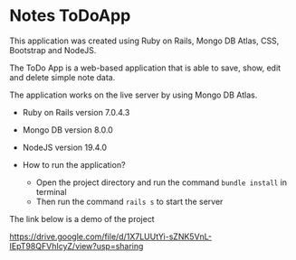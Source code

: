 # Notes ToDoApp


This application was created using Ruby on Rails, Mongo DB Atlas, CSS, Bootstrap and NodeJS.

The ToDo App is a web-based application that is able to save, show, edit and delete simple note data.

The application works on the live server by using Mongo DB Atlas.

* Ruby on Rails version 7.0.4.3

* Mongo DB version 8.0.0

* NodeJS version 19.4.0

* How to run the application? 

  - Open the project directory and run the command ``` bundle install ``` in terminal
  - Then run the command ``` rails s ``` to start the server

The link below is a demo of the project

https://drive.google.com/file/d/1X7LUUtYi-sZNK5VnL-IEpT98QFVhIcyZ/view?usp=sharing
